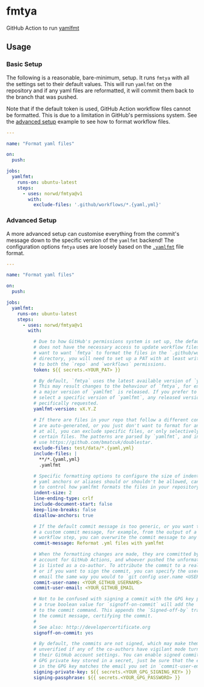 # fmtya

GitHub Action to run [yamlfmt](https://github.com/google/yamlfmt)

## Usage

### Basic Setup

The following is a reasonable, bare-minimum, setup. It runs `fmtya` with all the
settings set to their default values. This will run `yamlfmt` on the repository
and if any yaml files are reformatted, it will commit them back to the branch
that was pushed.

Note that if the default token is used, GitHub Action workflow files cannot be
formatted. This is due to a limitation in GitHub's permissions system. See the
[advanced setup](#advanced-setup) example to see how to format workflow files.

```yaml
---

name: "Format yaml files"

on:
  push:

jobs:
  yamlfmt:
    runs-on: ubuntu-latest
    steps:
      - uses: norwd/fmtya@v1
        with:
          exclude-files: '.github/workflows/*.{yaml,yml}'
```

### Advanced Setup

A more advanced setup can customise everything from the commit's message down to
the specific version of the `yamlfmt` backend! The configuration options `fmtya`
uses are loosely based on the [`.yamlfmt`] file format.

[`.yamlfmt`]: https://github.com/google/yamlfmt#configuration

```yaml
---

name: "Format yaml files"

on:
  push:

jobs:
  yamlfmt:
    runs-on: ubuntu-latest
    steps:
      - uses: norwd/fmtya@v1
        with:

          # Due to how GitHub's permissions system is set up, the default token
          # does not have the necessary access to update workflow files. If you
          # want to want `fmtya` to format the files in the `.github/workflows`
          # directory, you will need to set up a PAT with at least write access
          # to both the `repo` and `workflows` permissions.
          token: ${{ secrets.<YOUR_PAT> }}

          # By default, `fmtya` uses the latest available version of `yamlfmt`.
          # This may result changes to the behaviour of `fmtya`, for example if
          # a major version of `yamlfmt` is released. If you prefer to manually
          # select a specific version of `yamlfmt`, any released version can be 
          # pecifically requested.
          yamlfmt-version: vX.Y.Z

          # If there are files in your repo that follow a different convention,
          # are auto-generated, or you just don't want to format for any reason
          # at all, you can exclude specific files, or only selectively include
          # certain files. The patterns are parsed by `yamlfmt`, and internally
          # use https://github.com/bmatcuk/doublestar.
          exclude-files: test/data/*.{yaml,yml}
          include-files: |
            **/*.{yaml,yml}
            .yamlfmt

          # Specific formatting options to configure the size of indents, or if
          # yaml anchors or aliases should or shouldn't be allowed, can be used
          # to control how yamlfmt formats the files in your repository.
          indent-size: 2
          line-ending-type: crlf
          include-document-start: false
          keep-line-breaks: false
          disallow-anchors: true

          # If the default commit message is too generic, or you want to create
          # a custom commit message, for example, from the output of a previous
          # workflow step, you can overwrite the commit message to any string.
          commit-message: Reformat .yml files with yamlfmt

          # When the formatting changes are made, they are committed by the bot
          # account for GitHub Actions, and whoever pushed the unformatted file
          # is listed as a co-author. To attribute the commit to a real person,
          # or if you want to sign the commit, you can specify the username and
          # email the same way you would to `git config user.name <USERNAME>`.
          commit-user-name: <YOUR_GITHUB_USERNAME>
          commit-user-email: <YOUR_GITHUB_EMAIL

          # Not to be confused with signing a commit with the GPG key provided,
          # a true boolean value for `signoff-on-commit` will add the `-s` flag
          # to the commit command. This appends the `Signed-off-by` trailler to
          # the commit message, certifying the commit.
          #
          # See also: http://developercertificate.org
          signoff-on-commit: yes

          # By default, the commits are not signed, which may make them show as
          # unverified if any of the co-authors have vigilant mode turned on in
          # their GitHub account settings. You can enable signed commits with a
          # GPG private key stored in a secret, just be sure that the email set
          # in the GPG key matches the email you set in `commit-user-email`!
          signing-private-key: ${{ secrets.<YOUR_GPG_SIGNING_KEY> }}
          signing-passphrase: ${{ secrets.<YOUR_GPG_PASSWORD> }}
```
